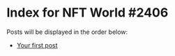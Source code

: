 # Index for NFT World #2406
Posts will be displayed in the order below:

- [Your first post](./001-first.md)

